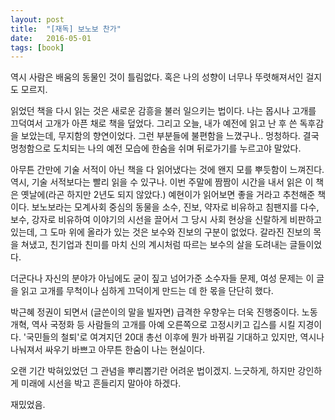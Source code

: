 ```yaml
---
layout: post
title:  "[재독] 보노보 찬가"
date:   2016-05-01
tags: [book]
---
```


역시 사람은 배움의 동물인 것이 틀림없다. 혹은 나의 성향이 너무나 뚜렷해져서인 걸지도 모르지. 

  읽었던 책을 다시 읽는 것은 새로운 감흥을 불러 일으키는 법이다. 나는 몹시나 고개를 끄덕여서 고개가 아픈 채로 책을 덮었다. 그리고 오늘, 내가 예전에 읽고 난 후 쓴 독후감을 보았는데, 무지함의 향연이었다. 그런 부분들에 불편함을 느꼈구나.. 멍청하다. 결국 멍청함으로 도치되는 나의 예전 모습에 한숨을 쉬며 뒤로가기를 누르고야 말았다. 

  아무튼 간만에 기술 서적이 아닌 책을 다 읽어냈다는 것에 왠지 모를 뿌듯함이 느껴진다. 역시, 기술 서적보다는 빨리 읽을 수 있구나. 이번 주말에 짬짬이 시간을 내서 읽은 이 책은 옛날에(라곤 하지만 2년도 되지 않았다.) 예현이가 읽어보면 좋을 거라고 추천해준 책이다. 보노보라는 모계사회 중심의 동물을 소수, 진보, 약자로 비유하고 침팬지를 다수, 보수, 강자로 비유하여 이야기의 시선을 끌어서 그 당시 사회 현상을 신랄하게 비판하고 있는데, 그 도마 위에 올라가 있는 것은 보수와 진보의 구분이 없었다. 갈라진 진보의 목을 쳐냈고, 친기업과 친미를 마치 신의 계시처럼 따르는 보수의 살을 도려내는 글들이었다. 

  더군다나 자신의 분야가 아님에도 굳이 짚고 넘어가준 소수자들 문제, 여성 문제는 이 글을 읽고 고개를 무척이나 심하게 끄덕이게 만드는 데 한 몫을 단단히 했다. 

  박근혜 정권이 되면서 (글쓴이의 말을 빌자면) 급격한 우향우는 더욱 진행중이다. 노동 개혁, 역사 국정화 등 사람들의 고개를 아예 오른쪽으로 고정시키고 깁스를 시킬 지경이다. '국민들의 철퇴'로 여겨지던 20대 총선 이후에 뭔가 바뀌길 기대하고 있지만, 역시나 나눠져서 싸우기 바쁘고 아무튼 한숨이 나는 현실이다. 

  오랜 기간 박혀있었던 그 관념을 뿌리뽑기란 어려운 법이겠지. 느긋하게, 하지만 강인하게 미래에 시선을 박고 흔들리지 말아야 하겠다. 

  재밌었음.